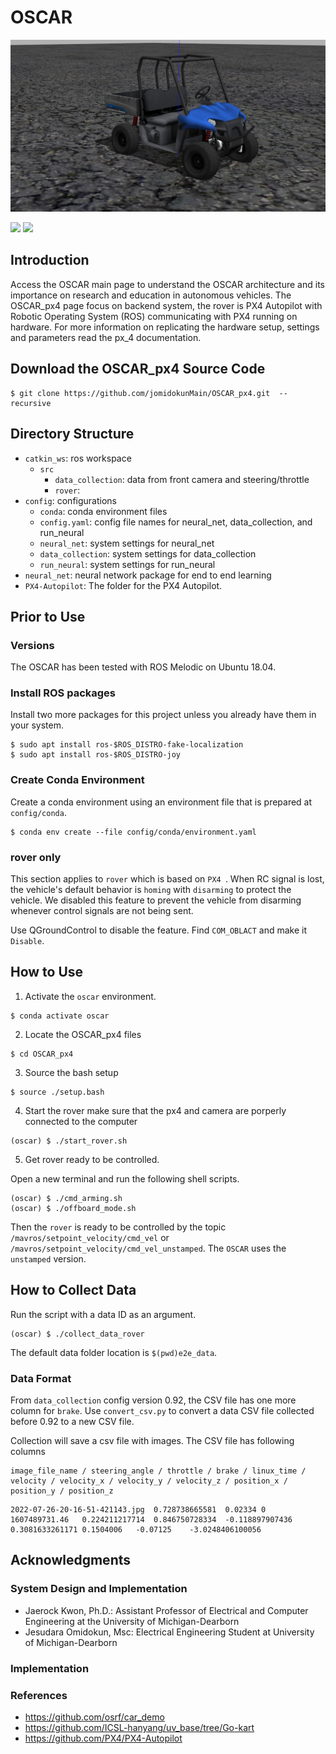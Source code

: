 # OSCAR
![](imagesss.png)

<p float="left">
  <img src="/PX4_Rover_Test_with_Joystick_13.gif" width="410" />
  <img src="/PX4_Rover_Test.gif" width="410" /> 
</p>

## Introduction

Access the OSCAR main page to understand the OSCAR architecture and its importance on research and education in autonomous vehicles. The OSCAR_px4 page focus on backend system, the rover is PX4 Autopilot with Robotic Operating System (ROS) communicating with PX4 running on hardware. For more information on replicating the hardware setup, settings and parameters read the px_4 documentation.    


## Download the OSCAR_px4 Source Code

```
$ git clone https://github.com/jomidokunMain/OSCAR_px4.git  --recursive
```

## Directory Structure
- `catkin_ws`: ros workspace
  - `src`
    - `data_collection`: data from front camera and steering/throttle
    - `rover`: 
- `config`: configurations
  - `conda`: conda environment files
  - `config.yaml`: config file names for neural_net, data_collection, and run_neural
  - `neural_net`: system settings for neural_net
  - `data_collection`: system settings for data_collection
  - `run_neural`: system settings for run_neural
- `neural_net`: neural network package for end to end learning
- `PX4-Autopilot`: The folder for the PX4 Autopilot.

## Prior to Use

### Versions 

The OSCAR has been tested with ROS Melodic on Ubuntu 18.04.

### Install ROS packages
Install two more packages for this project unless you already have them in your system.
```
$ sudo apt install ros-$ROS_DISTRO-fake-localization
$ sudo apt install ros-$ROS_DISTRO-joy

```

### Create Conda Environment 

Create a conda environment using an environment file that is prepared at `config/conda`.
```
$ conda env create --file config/conda/environment.yaml
```
### rover only
This section applies to `rover` which is based on `PX4 `. When RC signal is lost, the vehicle's default behavior is `homing` with `disarming` to protect the vehicle. 
We disabled this feature to prevent the vehicle from disarming whenever control signals are not being sent.

Use QGroundControl to disable the feature. Find `COM_OBLACT` and make it `Disable`.

## How to Use


1. Activate the `oscar` environment. 
```
$ conda activate oscar
```
2. Locate the OSCAR_px4 files
```
$ cd OSCAR_px4
```
3. Source the bash setup
```
$ source ./setup.bash
```

4. Start the rover make sure that the px4 and camera are porperly connected to the computer

```
(oscar) $ ./start_rover.sh
```

5. Get rover ready to be controlled.

Open a new terminal and run the following shell scripts.
```
(oscar) $ ./cmd_arming.sh
(oscar) $ ./offboard_mode.sh
```

Then the `rover` is ready to be controlled by the topic `/mavros/setpoint_velocity/cmd_vel` or `/mavros/setpoint_velocity/cmd_vel_unstamped`. The `OSCAR` uses the `unstamped` version.

## How to Collect Data

Run the script with a data ID as an argument.
```
(oscar) $ ./collect_data_rover 
```

The default data folder location is `$(pwd)e2e_data`.

### Data Format

From `data_collection` config version 0.92, the CSV file has one more column for `brake`. Use `convert_csv.py` to convert a data CSV file collected before 0.92 to a new CSV file.

Collection will save a csv file with images. The CSV file has following columns

```
image_file_name / steering_angle / throttle / brake / linux_time / velocity / velocity_x / velocity_y / velocity_z / position_x / position_y / position_z

```

```
2022-07-26-20-16-51-421143.jpg	0.728738665581	0.02334 0	1607489731.46	0.224211217714	0.846750728334	-0.118897907436	0.3081633261171	0.1504006	-0.07125	-3.0248406100056

```



## Acknowledgments

### System Design and Implementation

- Jaerock Kwon, Ph.D.: Assistant Professor of Electrical and Computer Engineering at the University of Michigan-Dearborn
- Jesudara Omidokun, Msc: Electrical Engineering Student at University of Michigan-Dearborn

### Implementation



### References

- https://github.com/osrf/car_demo
- https://github.com/ICSL-hanyang/uv_base/tree/Go-kart
- https://github.com/PX4/PX4-Autopilot